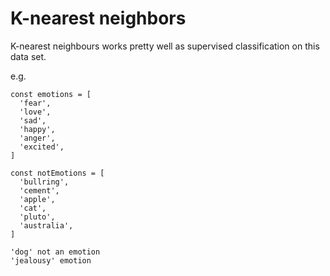 # K-nearest neighbors
K-nearest neighbours works pretty well as supervised classification on this data set.

e.g. 
```
const emotions = [
  'fear',
  'love',
  'sad',
  'happy',
  'anger',
  'excited',
]
```

```
const notEmotions = [
  'bullring',
  'cement',
  'apple',
  'cat',
  'pluto',
  'australia',
]
```

```
'dog' not an emotion
'jealousy' emotion
```
